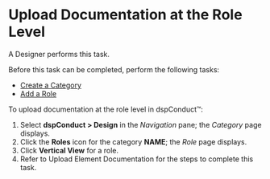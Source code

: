 # Upload Documentation at the Role Level

A Designer performs this task.

Before this task can be completed, perform the following tasks:

  - [Create a Category](Create_a_Category.htm)
  - [Add a Role](Add_a_Role.htm)

To upload documentation at the role level in dspConduct™:

1.  Select <span style="font-weight: bold;">dspConduct </span>**\>
    Design** in the *Navigation* pane; the *Category* page displays.
2.  Click the **Roles** icon for the category **NAME**; the *Role* page
    displays.
3.  Click <span style="font-weight: bold;">Vertical View</span> for a
    role.
4.  Refer to
    <span id="Upload Element Documentation" class="popUpLink">Upload
    Element Documentation</span> for the steps to complete this task.
